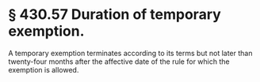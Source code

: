 # § 430.57   Duration of temporary exemption.

A temporary exemption terminates according to its terms but not later than twenty-four months after the affective date of the rule for which the exemption is allowed. 




